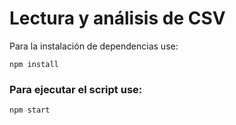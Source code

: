 # Lectura y análisis de CSV

Para la instalación de dependencias use:
```
npm install
```

### Para ejecutar el script use:
```
npm start
```
